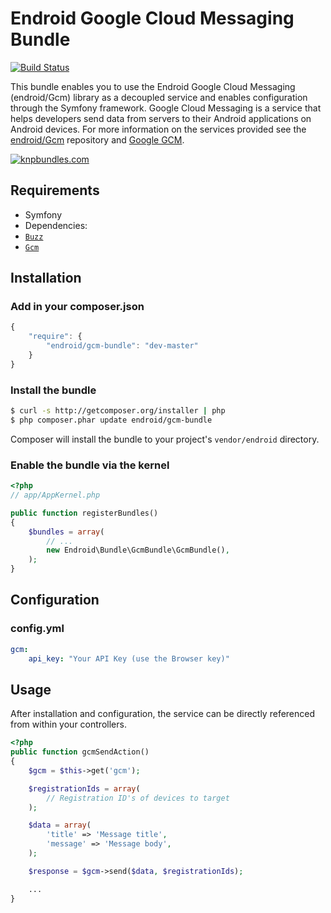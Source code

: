 Endroid Google Cloud Messaging Bundle
=====================================

[![Build Status](https://secure.travis-ci.org/endroid/GcmBundle.png)](http://travis-ci.org/endroid/GcmBundle)

This bundle enables you to use the Endroid Google Cloud Messaging (endroid/Gcm) library as a decoupled service and
enables configuration through the Symfony framework. Google Cloud Messaging is a service that helps developers send
data from servers to their Android applications on Android devices. For more information on the services provided see
the [endroid/Gcm](https://github.com/endroid/Gcm) repository and [Google GCM](http://developer.android.com/guide/google/gcm/index.html).

[![knpbundles.com](http://knpbundles.com/endroid/GcmBundle/badge-short)](http://knpbundles.com/endroid/GcmBundle)

## Requirements

* Symfony
* Dependencies:
 * [`Buzz`](https://github.com/kriswallsmith/Buzz)
 * [`Gcm`](https://github.com/endroid/Gcm)

## Installation

### Add in your composer.json

```js
{
    "require": {
        "endroid/gcm-bundle": "dev-master"
    }
}
```

### Install the bundle

``` bash
$ curl -s http://getcomposer.org/installer | php
$ php composer.phar update endroid/gcm-bundle
```

Composer will install the bundle to your project's `vendor/endroid` directory.

### Enable the bundle via the kernel

``` php
<?php
// app/AppKernel.php

public function registerBundles()
{
    $bundles = array(
        // ...
        new Endroid\Bundle\GcmBundle\GcmBundle(),
    );
}
```

## Configuration

### config.yml

```yaml
gcm:
    api_key: "Your API Key (use the Browser key)"
```

## Usage

After installation and configuration, the service can be directly referenced from within your controllers.

```php
<?php
public function gcmSendAction()
{
    $gcm = $this->get('gcm');

    $registrationIds = array(
        // Registration ID's of devices to target
    );

    $data = array(
        'title' => 'Message title',
        'message' => 'Message body',
    );

    $response = $gcm->send($data, $registrationIds);

    ...
}
```